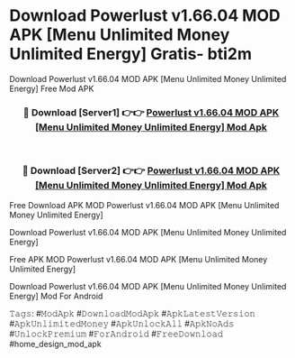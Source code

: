 # Download Powerlust v1.66.04 MOD APK [Menu Unlimited Money Unlimited Energy] Gratis- bti2m
Download Powerlust v1.66.04 MOD APK [Menu Unlimited Money Unlimited Energy] Free Mod APK

<div align="center">
<h3>🔴 Download [Server1] 👉👉 <a href="https://apk-comot.site?title=Powerlust_v1.66.04_MOD_APK_[Menu_Unlimited_Money_Unlimited_Energy]">Powerlust v1.66.04 MOD APK [Menu Unlimited Money Unlimited Energy] Mod Apk</a></h3><br>

<h3>🔴 Download [Server2] 👉👉 <a href="https://apk-comot.site?title=Powerlust_v1.66.04_MOD_APK_[Menu_Unlimited_Money_Unlimited_Energy]">Powerlust v1.66.04 MOD APK [Menu Unlimited Money Unlimited Energy] Mod Apk</a></h3>
</div>


Free Download APK MOD Powerlust v1.66.04 MOD APK [Menu Unlimited Money Unlimited Energy]

Download Powerlust v1.66.04 MOD APK [Menu Unlimited Money Unlimited Energy] 

Free APK MOD Powerlust v1.66.04 MOD APK [Menu Unlimited Money Unlimited Energy] 

Download Powerlust v1.66.04 MOD APK [Menu Unlimited Money Unlimited Energy] Mod For Android

𝚃𝚊𝚐𝚜: #𝙼𝚘𝚍𝙰𝚙𝚔 #𝙳𝚘𝚠𝚗𝚕𝚘𝚊𝚍𝙼𝚘𝚍𝙰𝚙𝚔 #𝙰𝚙𝚔𝙻𝚊𝚝𝚎𝚜𝚝𝚅𝚎𝚛𝚜𝚒𝚘𝚗 #𝙰𝚙𝚔𝚄𝚗𝚕𝚒𝚖𝚒𝚝𝚎𝚍𝙼𝚘𝚗𝚎𝚢 #𝙰𝚙𝚔𝚄𝚗𝚕𝚘𝚌𝚔𝙰𝚕𝚕 #𝙰𝚙𝚔𝙽𝚘𝙰𝚍𝚜 #𝚄𝚗𝚕𝚘𝚌𝚔𝙿𝚛𝚎𝚖𝚒𝚞𝚖 #𝙵𝚘𝚛𝙰𝚗𝚍𝚛𝚘𝚒𝚍 #𝙵𝚛𝚎𝚎𝙳𝚘𝚠𝚗𝚕𝚘𝚊𝚍 #home_design_mod_apk